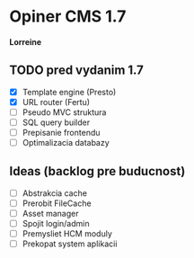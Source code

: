 # Opiner CMS 1.7
#### Lorreine

## TODO pred vydanim 1.7
- [x] Template engine (Presto)
- [x] URL router (Fertu)
- [ ] Pseudo MVC struktura
- [ ] SQL query builder
- [ ] Prepisanie frontendu
- [ ] Optimalizacia databazy

## Ideas (backlog pre buducnost)
- [ ] Abstrakcia cache
- [ ] Prerobit FileCache
- [ ] Asset manager
- [ ] Spojit login/admin
- [ ] Premysliet HCM moduly
- [ ] Prekopat system aplikacii
